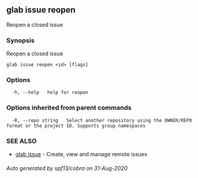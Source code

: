 ## glab issue reopen

Reopen a closed issue

### Synopsis

Reopen a closed issue

```
glab issue reopen <id> [flags]
```

### Options

```
  -h, --help   help for reopen
```

### Options inherited from parent commands

```
  -R, --repo string   Select another repository using the OWNER/REPO format or the project ID. Supports group namespaces
```

### SEE ALSO

* [glab issue](glab_issue.md)	 - Create, view and manage remote issues

###### Auto generated by spf13/cobra on 31-Aug-2020
